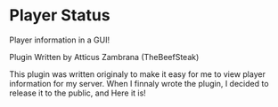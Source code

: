 # Player Status
Player information in a GUI!

Plugin Written by Atticus Zambrana (TheBeefSteak)

This plugin was written originaly to make it easy for me to view player information for my server. When I finnaly wrote the plugin, I decided to release it to the public, and Here it is!
